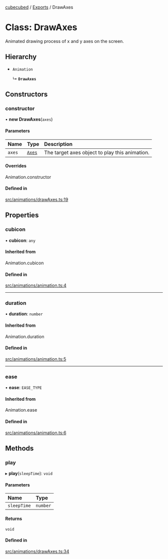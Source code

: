 [cubecubed](/wiki/README.md) / [Exports](/wiki/modules.md) / DrawAxes

# Class: DrawAxes

Animated drawing process of x and y axes on the screen.

## Hierarchy

- `Animation`

  ↳ **`DrawAxes`**

## Constructors

### constructor

• **new DrawAxes**(`axes`)

#### Parameters

| Name | Type | Description |
| :------ | :------ | :------ |
| `axes` | [`Axes`](/wiki/classes/Axes.md) | The target axes object to play this animation. |

#### Overrides

Animation.constructor

#### Defined in

[src/animations/drawAxes.ts:19](https://github.com/imaphatduc/cubecubed/blob/26131ac/src/animations/drawAxes.ts#L19)

## Properties

### cubicon

• **cubicon**: `any`

#### Inherited from

Animation.cubicon

#### Defined in

[src/animations/animation.ts:4](https://github.com/imaphatduc/cubecubed/blob/26131ac/src/animations/animation.ts#L4)

___

### duration

• **duration**: `number`

#### Inherited from

Animation.duration

#### Defined in

[src/animations/animation.ts:5](https://github.com/imaphatduc/cubecubed/blob/26131ac/src/animations/animation.ts#L5)

___

### ease

• **ease**: `EASE_TYPE`

#### Inherited from

Animation.ease

#### Defined in

[src/animations/animation.ts:6](https://github.com/imaphatduc/cubecubed/blob/26131ac/src/animations/animation.ts#L6)

## Methods

### play

▸ **play**(`sleepTime`): `void`

#### Parameters

| Name | Type |
| :------ | :------ |
| `sleepTime` | `number` |

#### Returns

`void`

#### Defined in

[src/animations/drawAxes.ts:34](https://github.com/imaphatduc/cubecubed/blob/26131ac/src/animations/drawAxes.ts#L34)
